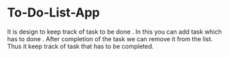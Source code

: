 # To-Do-List-App
It is design to keep track of task to be done .
In this you can add task which has to done .
After completion of the task we can remove it from the list.
Thus it keep track of task that has to be completed.
